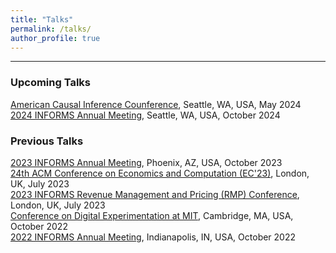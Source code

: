 ```yaml
---
title: "Talks"
permalink: /talks/
author_profile: true
---
```

---
<!-- ### Upcoming Talks -->


### Upcoming Talks

[American Causal Inference Counference](https://sci-info.org/annual-meeting/), Seattle, WA, USA, May 2024
<br />
[2024 INFORMS Annual Meeting](https://meetings.informs.org/wordpress/seattle2024/), Seattle, WA, USA, October 2024

### Previous Talks

[2023 INFORMS Annual Meeting](https://meetings.informs.org/wordpress/phoenix2023/), Phoenix, AZ, USA, October 2023
<br />
[24th ACM Conference on Economics and Computation (EC'23)](https://ec23.sigecom.org/), London, UK, July 2023
<br />
[2023 INFORMS Revenue Management and Pricing (RMP) Conference](https://meetings.informs.org/wordpress/indianapolis2022/), London, UK, July 2023
<br />
[Conference on Digital Experimentation at MIT](https://ide.mit.edu/events/2022-conference-on-digital-experimentation-mit-codemit/), Cambridge, MA, USA, October 2022
<br />
[2022 INFORMS Annual Meeting](https://meetings.informs.org/wordpress/indianapolis2022/), Indianapolis, IN, USA, October 2022

